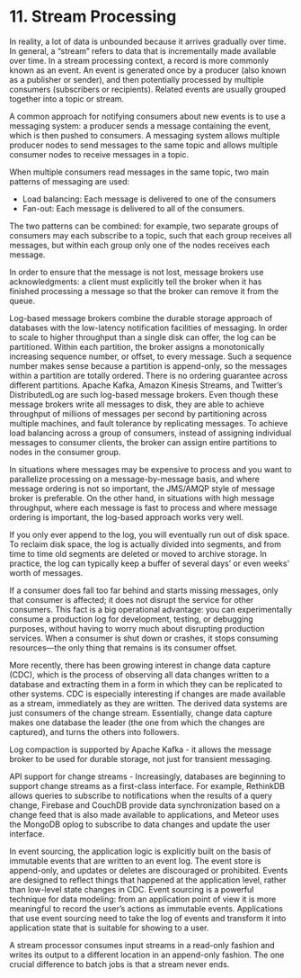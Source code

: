# 11. Stream Processing
In reality, a lot of data is unbounded because it arrives gradually over time. In general, a “stream” refers to data that is incrementally made available over time. In a stream processing context, a record is more commonly known as an event. An event is generated once by a producer (also known as a publisher or sender), and then potentially processed by multiple consumers (subscribers or recipients). Related events are usually grouped together into a topic or stream.

A common approach for notifying consumers about new events is to use a messaging system: a producer sends a message containing the event, which is then pushed to consumers. A messaging system allows multiple producer nodes to send messages to the same topic and allows multiple consumer nodes to receive messages in a topic.

When multiple consumers read messages in the same topic, two main patterns of messaging are used:
- Load balancing: Each message is delivered to one of the consumers
- Fan-out: Each message is delivered to all of the consumers.

The two patterns can be combined: for example, two separate groups of consumers may each subscribe to a topic, such that each group receives all messages, but within each group only one of the nodes receives each message. 

In order to ensure that the message is not lost, message brokers use acknowledgments: a client must explicitly tell the broker when it has finished processing a message so that the broker can remove it from the queue. 

Log-based message brokers combine the durable storage approach of databases with the low-latency notification facilities of messaging. In order to scale to higher throughput than a single disk can offer, the log can be partitioned. Within each partition, the broker assigns a monotonically increasing sequence number, or offset, to every message. Such a sequence number makes sense because a partition is append-only, so the messages within a partition are totally ordered. There is no ordering guarantee across different partitions. Apache Kafka, Amazon Kinesis Streams, and Twitter’s DistributedLog are such log-based message brokers. Even though these message brokers write all messages to disk, they are able to achieve throughput of millions of messages per second by partitioning across multiple machines, and fault tolerance by replicating messages. To achieve load balancing across a group of consumers, instead of assigning individual messages to consumer clients, the broker can assign entire partitions to nodes in the consumer group.

In situations where messages may be expensive to process and you want to parallelize processing on a message-by-message basis, and where message ordering is not so important, the JMS/AMQP style of message broker is preferable. On the other hand, in situations with high message throughput, where each message is fast to process and where message ordering is important, the log-based approach works very well.

If you only ever append to the log, you will eventually run out of disk space. To reclaim disk space, the log is actually divided into segments, and from time to time old segments are deleted or moved to archive storage. In practice, the log can typically keep a buffer of several days’ or even weeks’ worth of messages.

If a consumer does fall too far behind and starts missing messages, only that consumer is affected; it does not disrupt the service for other consumers. This fact is a big operational advantage: you can experimentally consume a production log for development, testing, or debugging purposes, without having to worry much about disrupting production services. When a consumer is shut down or crashes, it stops consuming resources—the only thing that remains is its consumer offset.

More recently, there has been growing interest in change data capture (CDC), which is the process of observing all data changes written to a database and extracting them in a form in which they can be replicated to other systems. CDC is especially interesting if changes are made available as a stream, immediately as they are written. The derived data systems are just consumers of the change stream. Essentially, change data capture makes one database the leader (the one from which the changes are captured), and turns the others into followers.

Log compaction is supported by Apache Kafka - it allows the message broker to be used for durable storage, not just for transient messaging.

API support for change streams - Increasingly, databases are beginning to support change streams as a first-class interface. For example, RethinkDB allows queries to subscribe to notifications when the results of a query change, Firebase and CouchDB provide data synchronization based on a change feed that is also made available to applications, and Meteor uses the MongoDB oplog to subscribe to data changes and update the user interface. 

In event sourcing, the application logic is explicitly built on the basis of immutable events that are written to an event log. The event store is append-only, and updates or deletes are discouraged or prohibited. Events are designed to reflect things that happened at the application level, rather than low-level state changes in CDC. Event sourcing is a powerful technique for data modeling: from an application point of view it is more meaningful to record the user’s actions as immutable events. Applications that use event sourcing need to take the log of events and transform it into application state that is suitable for showing to a user. 

A stream processor consumes input streams in a read-only fashion and writes its output to a different location in an append-only fashion. The one crucial difference to batch jobs is that a stream never ends.









